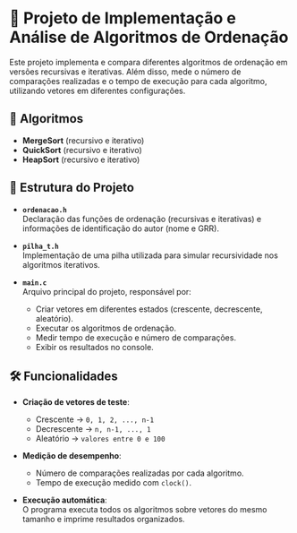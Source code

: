 # 📌 Projeto de Implementação e Análise de Algoritmos de Ordenação  

Este projeto implementa e compara diferentes algoritmos de ordenação em versões recursivas e iterativas. Além disso, mede o número de comparações realizadas e o tempo de execução para cada algoritmo, utilizando vetores em diferentes configurações.  

## 🚀 Algoritmos  

  - **MergeSort** (recursivo e iterativo)  
  - **QuickSort** (recursivo e iterativo)  
  - **HeapSort** (recursivo e iterativo)  

## 📂 Estrutura do Projeto  

- **`ordenacao.h`**  
  Declaração das funções de ordenação (recursivas e iterativas) e informações de identificação do autor (nome e GRR).  

- **`pilha_t.h`**  
  Implementação de uma pilha utilizada para simular recursividade nos algoritmos iterativos.  

- **`main.c`**  
  Arquivo principal do projeto, responsável por:  
  - Criar vetores em diferentes estados (crescente, decrescente, aleatório).  
  - Executar os algoritmos de ordenação.  
  - Medir tempo de execução e número de comparações.  
  - Exibir os resultados no console.  


## 🛠️ Funcionalidades  

- **Criação de vetores de teste**:  
  - Crescente → `0, 1, 2, ..., n-1`  
  - Decrescente → `n, n-1, ..., 1`  
  - Aleatório → `valores entre 0 e 100`  

- **Medição de desempenho**:  
  - Número de comparações realizadas por cada algoritmo.  
  - Tempo de execução medido com `clock()`.  

- **Execução automática**:  
  O programa executa todos os algoritmos sobre vetores do mesmo tamanho e imprime resultados organizados.  


